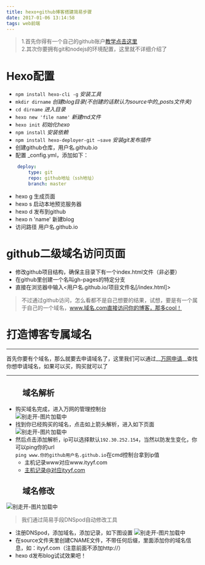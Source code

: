 ```yaml
---
title: hexo+github博客搭建简易步骤
date: 2017-01-06 13:14:58
tags: web前端
---
```

> 1.首先你得有一个自己的github账户[教学点击这里](http://wiki.jikexueyuan.com/project/github-basics/sign-up.html)  
2.其次你要拥有git和nodejs的环境配置，这里就不详细介绍了

# Hexo配置
- `npm install hexo-cli -g` *安装工具*
- `mkdir dirname` *创建blog目录(不创建的话默认为source中的_posts文件夹)*
- `cd dirname` *进入目录*
- `hexo new 'file name'` *新建md文件*
- `hexo init` *初始化hexo*
- `npm install` *安装依赖*
- `npm install hexo-deployer-git –save` *安装git发布插件*
- 创建github仓库，用户名.github.io
- 配置 _config.yml，添加如下：
```yaml
    deploy:
        type: git
        repo: github地址（ssh地址）
        branch: master
```
- hexo g 生成页面
- hexo s 启动本地预览服务器
- hexo d 发布到github
- hexo n 'name' 新建blog
- 访问路径 用户名.github.io

# github二级域名访问页面<!--more-->
- 修改github项目结构，确保主目录下有一个index.html文件（非必要）
- 在github里创建一个名叫gh-pages的特定分支
- 直接在浏览器中输入<用户名.github.io/项目文件名[/index.html]>

> 不过通过github访问，怎么看都不是自己想要的结果，试想，要是有一个属于自己的一个域名，www.域名.com直接访问你的博客，那多cool！

# 打造博客专属域名
***
首先你要有个域名，那么就要去申请域名了，这里我们可以通过__[万网申请](https://wanwang.aliyun.com/)__查找你想申请域名，如果可以买，购买就可以了
***

## 　　域名解析
- 购买域名完成，进入万网的管理控制台  
![别走开-图片加载中](../../../../image/yuming01.png)
- 找到你已经购买的域名，点击如上箭头解析，进入如下页面
![别走开-图片加载中](../../../../image/yuming02.png)
- 然后点击添加解析，ip可以选择默认`192.30.252.154`，当然以防发生变化，你可以ping你的url  
`ping www.你的github用户名.github.io`在cmd控制台拿到ip值  
    - 主机记录www对应www.ityyf.com
    - 主机记录@对应ityyf.com
    
## 　　域名修改
![别走开-图片加载中](../../../../image/yuming03.png)
> 我们通过简易手段DNSpod自动修改工具

- 注册DNSpod，添加域名，添加记录，如下图设置
![别走开-图片加载中](../../../../image/yuming04.png)
- 在source文件夹里创建CNAME文件，不带任何后缀，里面添加你的域名信息，如：ityyf.com（注意前面不添加http://）
- hexo d发布blog试试效果吧！

